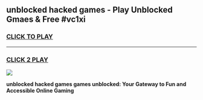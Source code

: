 
## unblocked hacked games - Play Unblocked Gmaes & Free #vc1xi
<h3>
<a href="https://premium.freeplayer.one?title=unblocked_hacked_games&ref=03M">CLICK TO PLAY</a></h3>
<hr>

<h3>
<a href="https://premium.freeplayer.one?title=unblocked_hacked_games&ref=03M">CLICK 2 PLAY</a>
  
</h3>

<a href="https://premium.freeplayer.one?title=unblocked_hacked_games&ref=03M"><img src="https://clearcache.store/games.png"></a>


**unblocked hacked games games unblocked: Your Gateway to Fun and Accessible Online Gaming**

